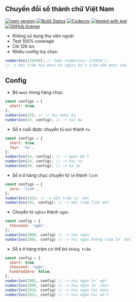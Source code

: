 ## Chuyển đổi số thành chữ Việt Nam
[![npm version](http://img.shields.io/npm/v/number2vn.svg?style=flat-square)](https://npmjs.org/package/number2vn)
[![Build Status](https://travis-ci.org/thanhngch/number2vn.svg?branch=main)](https://travis-ci.org/thanhngch/number2vn)
[![Codecov](https://img.shields.io/codecov/c/github/thanhngch/number2vn.svg?style=flat-square)](https://codecov.io/gh/thanhngch/number2vn)
[![tested with jest](https://img.shields.io/badge/tested_with-jest-99424f.svg)](https://github.com/facebook/jest)
[![GitHub license](https://img.shields.io/github/license/thanhngch/number2vn.svg)](https://github.com/thanhngch/number2vn/blob/master/LICENCE)
- Không sử dụng thư viện ngoài
- Test 100% coverage
- Chỉ 126 loc
- Nhiều config tùy chọn

```js
number2vn(123456); // hoặc number2vn('123456');
// -> một trăm hai mươi ba nghìn bốn trăm năm mươi sáu
```

## Config

- Bỏ `mươi` trong hàng chục.

```js
const configs = {
  short: true,
};
number2vn(23); // -> hai mươi ba
number2vn(23, config); // -> hai ba
```

- Số `4` cuối được chuyển tù `bốn` thành `tư`
```js
const configs = {
  short: true,
  four: 'tư',
};
number2vn(14, config); // -> mười bốn
number2vn(24, config); // -> hai tư
number2vn(34, config); // -> ba tư
```

- Số `0` ở hàng chục chuyển từ `lẻ` thành `linh`
```js
const configs = {
  zero: 'linh',
};
number2vn(101); // -> một trăm lẻ một
number2vn(101, config); // -> một trăm linh một
```

- Chuyển từ `nghìn` thành `ngàn`
```js
const config = {
  thousand: 'ngàn',
};
number2vn(2000, config) // -> hai ngàn
number2vn(2001, config) // -> hai ngàn không trăm lẻ một
```

- Số `0` ở hàng trăm có thể bỏ `không trăm`
```js
const config = {
  short: true,
  thousand: 'ngàn',
  hundredZero: false,
};
number2vn(2001, config) // -> hai ngàn lẻ một
number2vn(2009, config) // -> hai ngàn lẻ chín
number2vn(2020, config) // -> hai ngàn hai mươi
number2vn(2021, config) // -> hai ngàn hai mốt
```
